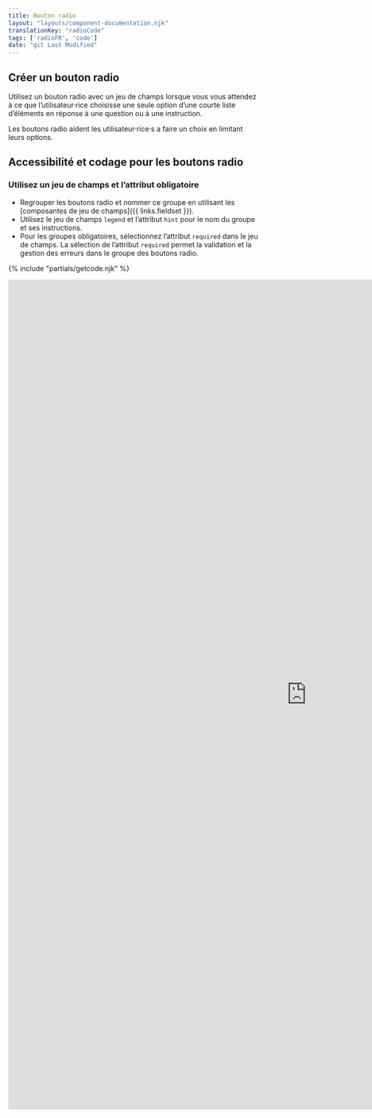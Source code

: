 ```yaml
---
title: Bouton radio
layout: "layouts/component-documentation.njk"
translationKey: "radioCode"
tags: ['radioFR', 'code']
date: "git Last Modified"
---
```


## Créer un bouton radio

Utilisez un bouton radio avec un jeu de champs lorsque vous vous attendez à ce que l’utilisateur·rice choisisse une seule option d’une courte liste d’éléments en réponse à une question ou à une instruction.

Les boutons radio aident les utilisateur·rice·s a faire un choix en limitant leurs options.

## Accessibilité et codage pour les boutons radio

### Utilisez un jeu de champs et l’attribut obligatoire

- Regrouper les boutons radio et nommer ce groupe en utilisant les [composantes de jeu de champs]({{ links.fieldset }}).
- Utilisez le jeu de champs `legend` et l’attribut `hint` pour le nom du groupe et ses instructions.
- Pour les groupes obligatoires, sélectionnez l’attribut `required` dans le jeu de champs. La sélection de l’attribut `required` permet la validation et la gestion des erreurs dans le groupe des boutons radio.

{% include "partials/getcode.njk" %}

<iframe
  title="Survol des propriétés et des évènements relatifs à gcds-radio."
  src="https://cds-snc.github.io/gcds-components/iframe.html?viewMode=docs&singleStory=true&id=components-radio--default"
  width="1200"
  height="1670"
  style="display: block; margin: 0 auto;"
  frameBorder="0"
  allow="clipboard-write"
></iframe>
